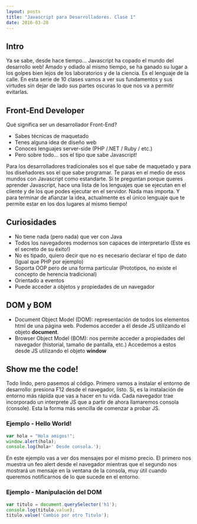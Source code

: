 ```yaml
---
layout: posts
title: "Javascript para Desarrolladores. Clase 1"
date: 2016-03-28
---
```


## Intro
Ya se sabe, desde hace tiempo... Javascript ha copado el mundo del desarrollo web! 
Amado y odiado al mismo tiempo, se ha ganado su lugar a los golpes bien lejos de los laboratorios y de la ciencia. Es el lenguaje de la calle.
En esta serie de 10 clases vamos a ver sus fundamentos y sus virtudes sin dejar de lado sus partes oscuras lo que nos va a permitir evitarlas.

## Front-End Developer
Qué significa ser un desarrollador Front-End?
* Sabes técnicas de maquetado
* Tenes alguna idea de diseño web
* Conoces lenguajes server-side (PHP /.NET / Ruby / etc.)
* Pero sobre todo... sos el tipo que sabe Javascript!

Para los desarrolladores tradicionales sos el que sabe de maquetado y para los diseñadores sos el que sabe programar. Te paras en el medio de esos mundos con Javascript como estandarte.
Si te preguntan porque queres aprender Javascript, hace una lista de los lenguajes que se ejecutan en el cliente y de los que podes ejecutar en el servidor. Nada mas importa.
Y para terminar de afianzar la idea, actualmente es el único lenguaje que te permite estar en los dos lugares al mismo tiempo!

## Curiosidades
* No tiene nada (pero nada) que ver con Java
* Todos los navegadores modernos son capaces de interpretarlo (Este es el secreto de su éxito!)
* No es tipado, quiero decir que no es necesario declarar el tipo de dato (Igual que PHP por ejemplo)
* Soporta OOP pero de una forma particular (Prototipos, no existe el concepto de herencia tradicional)
* Orientado a eventos
* Puede acceder a objetos y propiedades de un navegador

## DOM y BOM
* Document Object Model (DOM): representación de todos los elementos html de una página web. Podemos acceder a él desde JS utilizando el objeto **document**.
* Browser Object Model (BOM): nos permite acceder a propiedades del navegador (historial, tamaño de pantalla, etc.) Accedemos a estos desde JS utilizando el objeto **window**

## Show me the code!
Todo lindo, pero pasemos al código. Primero vamos a instalar el entorno de desarrollo: presiona F12 desde el navegador, listo. Si, es la instalación de entorno más rápida que vas a hacer en tu vida. Cada navegador trae incorporado un interprete JS que a partir de ahora llamaremos consola (console). Esta la forma más sencilla de comenzar a probar JS.

### Ejemplo  - Hello World!

```javascript
var hola = "Hola amigos!";
window.alert(hola);
console.log(hola+' Desde consola.');
```
En este ejemplo vas a ver dos mensajes por el mismo precio. El primero nos muestra un feo alert desde el navegador mientras que el segundo nos mostrará un mensaje en la ventana de la consola, muy útil cuando queremos notificarnos de lo que sucede en el entorno.

### Ejemplo - Manipulación del DOM

```javascript
var titulo = document.querySelector('h1');
console.log(titulo.value);
titulo.value('Cambio por otro Titulo');
```

